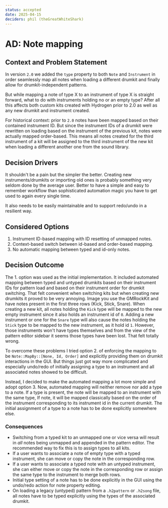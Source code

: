 ```yaml
---
status: accepted
date: 2025-04-15
deciders: phil (theGreatWhiteShark)
---
```


# AD: Note mapping

## Context and Problem Statement

In version `2.0` we added the `type` property to both `Note` and `Instrument` in
order seamlessly map all notes when loading a different drumkit and finally
allow for drumkit-independent patterns.

But while mapping a note of type X to an instrument of type X is straight
forward, what to do with instruments holding no or an empty type? After all this
affects both custom kits created with Hydrogen prior to 2.0 as well as any new
drumkit and instrument created.

For historical context: prior to `2.0` notes have been mapped based on their
contained instrument ID. But since the instrument IDs of a drumkit were
rewritten on loading based on the instrument of the previous kit, notes were
actually mapped order-based. This means all notes created for the third
instrument of a kit will be assigned to the third instrument of the new kit when
loading a different another one from the sound library.

## Decision Drivers

It shouldn't be a pain but the simpler the better. Creating new
instruments/drumkits or importing old ones is probably something very seldom
done by the average user. Better to have a simple and easy to remember workflow
than sophisticated automation magic you have to get used to again every single
time.

It also needs to be easily maintainable and to support redo/undo in a resilient
way.

## Considered Options

1. Instrument ID-based mapping with ID resetting of unmapped notes.
2. Context-based switch between id-based and order-based mapping.
3. No automatic mapping between typed and id-only notes.

## Decision Outcome

The 1. option was used as the initial implementation. It included automated
mapping between typed and untyped drumkits based on their instrument IDs for
pattern load and based on their instrument order for drumkit switching. That
felt convenient when switching kits but when creating new drumkits it proved to
be very annoying. Image you use the GMRockKit and have notes present in the first three rows (Kick, Stick, Snare). When creating a new kit, all notes holding the `Kick` type will be mapped to the new empty instrument since it also holds an instrument id of `0`. Adding a new instrument or one for the `Snare` type will also cause the notes holding the `Stick` type to be mapped to the new instrument, as it hold id `1`. However, those instruments won't have types themselves and from the view of the pattern editor sidebar it seems those types have been lost. That felt totally wrong.

To overcome these problems I tried option 2. of enforcing the mapping to be
`Note::MapBy::[None, Id, Order]` and explicitly providing them on drumkit
interactions in the GUI. But things just got way more complicated and especially undo/redo of initially assigning a type to an instrument and all associated notes showed to be difficult.

Instead, I decided to make the automated mapping a lot more simple and adopt
option 3. Now, automated mapping will neither remove nor add a type to a note.
If a type is present, the note will be mapped to an instrument with the same
type, If note, it will be mapped classically based on the order of the
instrument corresponding to its instrument id in the current drumkit. The
initial assignment of a type to a note has to be done explicitly somewhere else.

### Consequences

* Switching from a typed kit to an unmapped one or vice versa will result in
  _all_ notes being unmapped and appended in the pattern editor. The recommended
  way to fix this is to assign types to all kits.
* If a user wants to associate a note of empty type with a typed instrument, she
  can move or copy the note in the corresponding row.
* If a user wants to associate a typed note with an untyped instrument, she can
  either move or copy the note in the corresponding row or assign the same type
  to the instrument to merge both rows.
* Initial type setting of a note has to be done explicitly in the GUI using the undo/redo action for note property editing.
* On loading a legacy (untyped) pattern from a `.h2pattern` or `.h2song` file,
  all notes have to be typed explicitly using the types of the associated
  drumkit.
